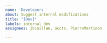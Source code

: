 ```yaml
---
name: 'Developers '
about: Suggest internal modifications
title: "[Dev]"
labels: internal dev
assignees: jbcaillau, ocots, PierreMartinon

---
```




